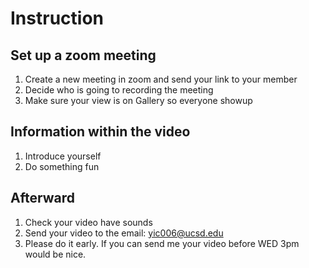 # Instruction

## Set up a zoom meeting

1. Create a new meeting in zoom and send your link to your member
2. Decide who is going to recording the meeting
3. Make sure your view is on Gallery so everyone showup

## Information within the video

1. Introduce yourself
2. Do something fun

## Afterward
1. Check your video have sounds
2. Send your video to the email: yic006@ucsd.edu
3. Please do it early. If you can send me your video before WED 3pm would be nice.
